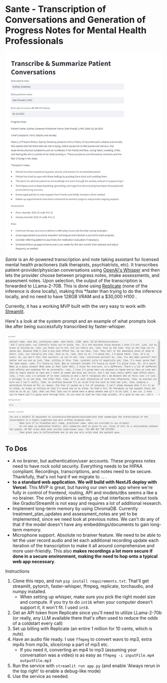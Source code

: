 # Sante - Transcription of Conversations and Generation of Progress Notes for Mental Health Professionals

![Output Post Successful Transcription + Inference Call to LLama-2-70b](output-of-streamlit-after-llama2-70b-response.png)


*Sante* is an AI-powered transcription and note taking assistant for licensed mental health practioners (talk therapists, psychiatrists, etc). It transcribes patient-provider/physician conversations using [OpenAI's Whisper](https://github.com/openai/whisper) and then lets the provider choose between progress notes, intake assessments, and assesment notes. Upon selection, the output of the transcription is forwarded to LLama-2-70B. This is done using [Replicate](https://replicate.com/meta/llama-2-70b-chat) (none of the inference is done locally), making this *faster than trying to do the inference locally, and no need to have 128GB VRAM and a $30,000 H100 .

Currently, it has a working MVP built with the very easy to work with [Streamlit](https://streamlit.io/cloud). 

Here's a look at the system prompt and an example of what prompts look like after being successfully transcribed by faster-whisper.

![Prompt and System Prompt](prompt_and_system-prompt-for-llama2-70b.png)

## To Dos
* A no brainer, but authentication/user accounts. These progress notes need to have rock solid security. Everything needs to be HIPAA compliant. Recordings, transcriptions, and notes need to be secure. Thankfully, that's not hard if we migrate to ... . 
* **to a standard web application. We will build with NextJS deploy with Vercel**. This MVP is great, but having our own web app where we're fully in control of frontend, routing, API and models/dbs seems a like a no brainer. The only problem is setting up chat interfaces without tools like Gradio/Streamlit is not easy and requires a lot of additional research.
* Implement long-term memory by using ChromaDB. Currently treatment_plan_updates and assessment_notes are yet to be implemented, since we need look at previous notes. We can't do any of that if the model doesn't have any embeddings/documents to gain long-term memory.
* Microphone support. Absolute no brainer feature. We need to be able to let the user record audio and let each additional recording update each iteration of the transcription to make it all around comprehensive and more user-friendly. This also **makes recordings a lot more secure if done in a secure environment, making the need to hop onto a typical web app necessary**.


Instructions 

1. Clone this repo, and run `pip install requirements.txt`. That'll get streamlit, pytorch, faster-whisper, ffmpeg, replicate, torchaudio, and numpy installed. 
    * When setting up whisper, make sure you pick the right model size and compute. If you try to do `int16` when your computer doesn't support it, it won't fit. I used `int8`.
2. Get an API token from Replicate since you'll need to utilize LLama-2-70b (or really, any LLM available there that's often used to reduce the odds of a coldstart every call)
3. Set up billing with Replicate (an entire 1 million for 10 cents, which is *nuts*).
4. Have an audio file ready. I use `ffmpeg` to convert wavs to mp3, extra mp4s from mp3s, slice/crop a part of mp3 etc.
    * If you need it, converting an mp4 to mp3 (assuming your conversation was a video) is as easy as ``ffmpeg -i inputFile.mp4 outputFile.mp3``
5. Run the service with `streamlit run app.py` (and enable 'Always rerun in the top right' to enable a debug-like mode)
6. Use the service as needed.